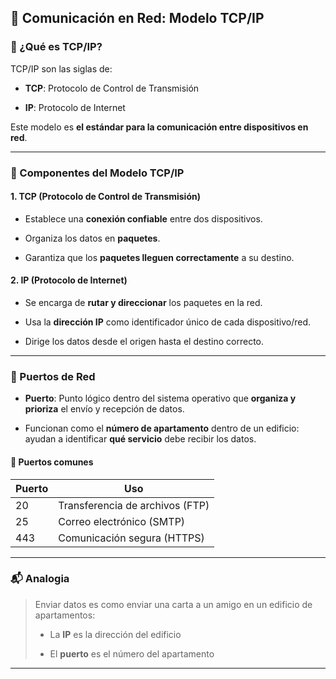 
## 📡 Comunicación en Red: Modelo TCP/IP

### 🔷 ¿Qué es TCP/IP?

TCP/IP son las siglas de:

- **TCP**: Protocolo de Control de Transmisión
    
- **IP**: Protocolo de Internet
    

Este modelo es **el estándar para la comunicación entre dispositivos en red**.

---

### 🧩 Componentes del Modelo TCP/IP

#### 1. **TCP (Protocolo de Control de Transmisión)**

- Establece una **conexión confiable** entre dos dispositivos.
    
- Organiza los datos en **paquetes**.
    
- Garantiza que los **paquetes lleguen correctamente** a su destino.
    

#### 2. **IP (Protocolo de Internet)**

- Se encarga de **rutar y direccionar** los paquetes en la red.
    
- Usa la **dirección IP** como identificador único de cada dispositivo/red.
    
- Dirige los datos desde el origen hasta el destino correcto.
    

---

### 🔌 Puertos de Red

- **Puerto**: Punto lógico dentro del sistema operativo que **organiza y prioriza** el envío y recepción de datos.
    
- Funcionan como el **número de apartamento** dentro de un edificio: ayudan a identificar **qué servicio** debe recibir los datos.
    

#### 🔢 Puertos comunes

|Puerto|Uso|
|---|---|
|20|Transferencia de archivos (FTP)|
|25|Correo electrónico (SMTP)|
|443|Comunicación segura (HTTPS)|

---

### 📬 Analogia

> Enviar datos es como enviar una carta a un amigo en un edificio de apartamentos:
> 
> - La **IP** es la dirección del edificio
>     
> - El **puerto** es el número del apartamento
>     

---

